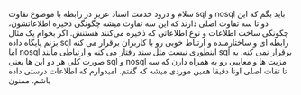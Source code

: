 سلام و درود خدمت استاد عزیز
در رابطه با موضوع تفاوت sql و nosql باید بگم که این دو تا سه تفاوت اصلی دارند که این سه تفاوت میشه چگونگی ذخیره اطلاعاتشون، چگونگی ساخت اطلاعات و نوع اطلاعاتی که ذخیره می‌کنند هستنش. اگر بخوام یک مثال بزنم پایگاه داده sql رابطه ای و ساختارمنده و ارتباط خوبی رو با کاربران برقرار می کنه اما nosql اینطوری نیست مثل سند رفتار می کنه و ارتباطی مانند sql برقرار نمی کنه. به صورت کلی هر دو این ها یعنی sql و nosql مزیت ها و معایبی رو به همراه دارن که سه تا تفات اصلی اونا دقیقا همین موردی میشه که گفتم. امیدوارم که اطلاعات درستی داده باشم. ممنون
